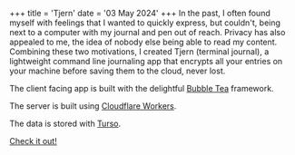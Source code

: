 +++
title = 'Tjern'
date = '03 May 2024'
+++
In the past, I often found myself with feelings that I wanted to quickly express, but couldn't, being next to a computer with my journal and pen out of reach. Privacy has also appealed to me, the idea of nobody else being able to read my content. Combining these two motivations, I created Tjern (terminal journal), a lightweight command line journaling app that encrypts all your entries on your machine before saving them to the cloud, never lost.

The client facing app is built with the delightful [Bubble Tea](https://github.com/charmbracelet/bubbletea) framework. 

The server is built using [Cloudflare Workers](https://developers.cloudflare.com/workers/).

The data is stored with [Turso](https://turso.tech/).

[Check it out!](https://github.com/sdrshnv/tjern)